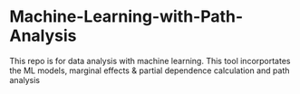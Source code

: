 # Machine-Learning-with-Path-Analysis
This repo is for data analysis with machine learning. This tool incorportates the ML models, marginal effects &amp; partial dependence calculation and path analysis
